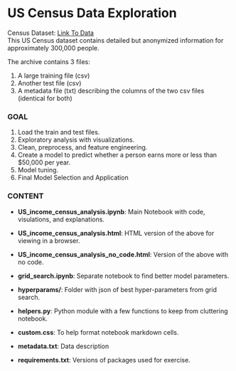 # US Census Data Exploration




Census Dataset: [Link To Data](http://thomasdata.s3.amazonaws.com/ds/us_census_full.zip)  
This US Census dataset contains detailed but anonymized information for approximately 300,000 people.

The archive contains 3 files:  
1) A large training file (csv)  
2) Another test file (csv)  
3) A metadata file (txt) describing the columns of the two csv files (identical for both)

### GOAL   
1) Load the train and test files.  
2) Exploratory analysis with visualizations.  
3) Clean, preprocess, and feature engineering.  
4) Create a model to predict whether a person earns more or less than $50,000 per year.  
5) Model tuning.  
6) Final Model Selection and Application  


### CONTENT
* **US_income_census_analysis.ipynb**: Main Notebook with code, visulations, and explanations.  

* **US_income_census_analysis.html**: HTML version of the above for viewing in a browser.  

* **US_income_census_analysis_no_code.html**: Version of the above with no code.  

* **grid_search.ipynb**: Separate notebook to find better model parameters.  

* **hyperparams/**: Folder with json of best hyper-parameters from grid search.  

* **helpers.py**: Python module with a few functions to keep from cluttering notebook.  

* **custom.css**: To help format notebook markdown cells.  

* **metadata.txt**: Data description

* **requirements.txt**: Versions of packages used for exercise.
